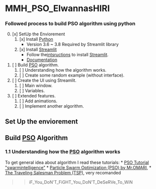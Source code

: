 # MMH_PSO_ElwannasHIRI
### Followed process to build PSO algorithm using python
0. [x] SetUp the Enviorement
      1. [x] Install [Python](https://www.python.org/downloads/)   
            * Version 3.6 ~ 3.8  Required by Streamlit library
      2. [x] Install [Streamlit](https://www.streamlit.io/)
            * Follow the[intsructions](https://docs.streamlit.io/en/stable/) to install [Streamlit](https://www.streamlit.io/).
            * [Documentation](https://docs.streamlit.io/en/stable/getting_started.html)      
1. [ ] Build [PSO](https://en.wikipedia.org/wiki/Particle_swarm_optimization) algorithm.
      1. [ ] Understanding how the algorithm works.
      2. [ ] Create some random example (without interface).
2. [ ] Create the UI using Streamlit.
      1. [ ]  Main window.
      2. [ ]  Variables.
3. [ ] Extended features.
      1. [ ] Add animations.
      2. [ ] Implement another algorithm. 


## Set Up the enviorement


## Build  [PSO](https://en.wikipedia.org/wiki/Particle_swarm_optimization) Algorithm
### 1.1 Understanding how the  [PSO](https://en.wikipedia.org/wiki/Particle_swarm_optimization) algorithm works 
To get general idea about  algorithm I read these tutorials:
      * [PSO Tutorial "swarmintelligence"](http://www.swarmintelligence.org/tutorials.php) 
      * [Particle Swarm Optimization (PSO) by Mr.OMARI](https://drive.google.com/file/d/1obsX6IpaoL9sw-yi2Sr2XAq43MkkPEWx/view), 
      * [The Traveling Salesman Problem (TSP)](https://www2.seas.gwu.edu/~simhaweb/champalg/tsp/tsp.html), very recomanded




>> iF_You_DoN'T_FiGHT_You_DoN'T_DeSeRVe_To_WiN